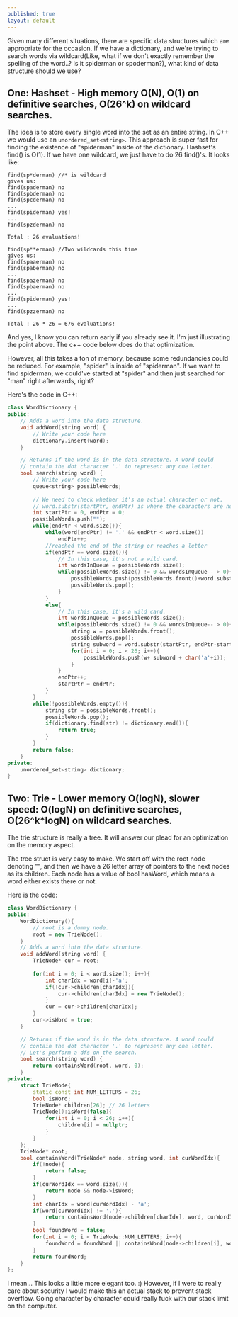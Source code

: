 ```yaml
---
published: true
layout: default
---
```

Given many different situations, there are specific data structures which are appropriate for the occasion. If we have a dictionary, and we're trying to search words via wildcard(Like, what if we don't exactly remember the spelling of the word..? Is it spiderman or spoderman?), what kind of data structure should we use?

## One: Hashset - High memory O(N), O(1) on definitive searches, O(26^k) on wildcard searches. ##
The idea is to store every single word into the set as an entire string. In C++ we would use an ```unordered_set<string>```. This approach is super fast for finding the existence of "spiderman" inside of the dictionary. Hashset's find() is O(1). If we have one wildcard, we just have to do 26 find()'s. It looks like:

```
find(sp*derman) //* is wildcard
gives us:
find(spaderman) no
find(spbderman) no
find(spcderman) no
...
find(spiderman) yes!
...
find(spzderman) no

Total : 26 evaluations!

find(sp**erman) //Two wildcards this time
gives us:
find(spaaerman) no
find(spaberman) no
...
find(spazerman) no
find(spbaerman) no
...
find(spiderman) yes!
...
find(spzzerman) no

Total : 26 * 26 = 676 evaluations!
```
And yes, I know you can return early if you already see it. I'm just illustrating the point above. The c++ code below does do that optimization.

However, all this takes a ton of memory, because some redundancies could be reduced. For example, "spider" is inside of "spiderman". If we want to find spiderman, we could've started at "spider" and then just searched for "man" right afterwards, right?

Here's the code in C++:

```c++
class WordDictionary {
public:
    // Adds a word into the data structure.
    void addWord(string word) {
        // Write your code here
        dictionary.insert(word);
    }

    // Returns if the word is in the data structure. A word could
    // contain the dot character '.' to represent any one letter.
    bool search(string word) {
        // Write your code here
        queue<string> possibleWords;
        
        // We need to check whether it's an actual character or not.
        // word.substr(startPtr, endPtr) is where the characters are not '.'
        int startPtr = 0, endPtr = 0;
        possibleWords.push("");
        while(endPtr < word.size()){
            while(word[endPtr] != '.' && endPtr < word.size())
                endPtr++;
            //reached the end of the string or reaches a letter
            if(endPtr == word.size()){
                // In this case, it's not a wild card.
                int wordsInQueue = possibleWords.size();
                while(possibleWords.size() != 0 && wordsInQueue-- > 0){
                    possibleWords.push(possibleWords.front()+word.substr(startPtr));
                    possibleWords.pop();
                }
            }
            else{
                // In this case, it's a wild card.
                int wordsInQueue = possibleWords.size();
                while(possibleWords.size() != 0 && wordsInQueue-- > 0){
                    string w = possibleWords.front();
                    possibleWords.pop();
                    string subword = word.substr(startPtr, endPtr-startPtr);
                    for(int i = 0; i < 26; i++){
                        possibleWords.push(w+ subword + char('a'+i));
                    }
                }
                endPtr++;
                startPtr = endPtr;
            }
        }
        while(!possibleWords.empty()){
            string str = possibleWords.front();
            possibleWords.pop();
            if(dictionary.find(str) != dictionary.end()){
                return true;
            }
        }
        return false;
    }
private:
    unordered_set<string> dictionary;
}
```

## Two: Trie - Lower memory O(logN), slower speed: O(logN) on definitive searches, O(26^k\*logN) on wildcard searches. ##

The trie structure is really a tree. It will answer our plead for an optimization on the memory aspect.

The tree struct is very easy to make. We start off with the root node denoting "", and then we have a 26 letter array of pointers to the next nodes as its children. Each node has a value of bool hasWord, which means a word either exists there or not.

Here is the code:


```c++
class WordDictionary {
public:
    WordDictionary(){
        // root is a dummy node.
        root = new TrieNode();
    }
    // Adds a word into the data structure.
    void addWord(string word) {
        TrieNode* cur = root;
    
        for(int i = 0; i < word.size(); i++){
            int charIdx = word[i]-'a';
            if(!cur->children[charIdx]){
                cur->children[charIdx] = new TrieNode();
            }
            cur = cur->children[charIdx];
        }
        cur->isWord = true;
    }

    // Returns if the word is in the data structure. A word could
    // contain the dot character '.' to represent any one letter.
    // Let's perform a dfs on the search.
    bool search(string word) {
        return containsWord(root, word, 0);
    }
private:
    struct TrieNode{
        static const int NUM_LETTERS = 26;
        bool isWord;
        TrieNode* children[26]; // 26 letters
        TrieNode():isWord(false){
            for(int i = 0; i < 26; i++){
                children[i] = nullptr;
            }
        }
    };
    TrieNode* root;
    bool containsWord(TrieNode* node, string word, int curWordIdx){
        if(!node){
            return false;
        }
        if(curWordIdx == word.size()){
            return node && node->isWord;
        }
        int charIdx = word[curWordIdx] - 'a';
        if(word[curWordIdx] != '.'){
            return containsWord(node->children[charIdx], word, curWordIdx+1);
        }
        bool foundWord = false;
        for(int i = 0; i < TrieNode::NUM_LETTERS; i++){
            foundWord = foundWord || containsWord(node->children[i], word, curWordIdx+1);
        }
        return foundWord;
    }
};
```

I mean... This looks a little more elegant too. :) However, if I were to really care about security I would make this an actual stack to prevent stack overflow. Going character by character could really fuck with our stack limit on the computer.

